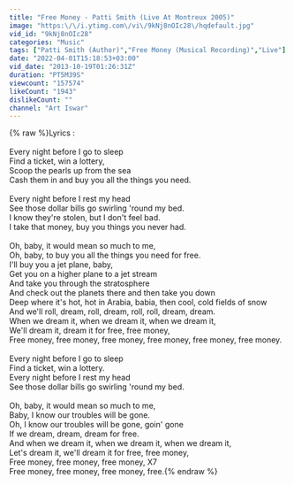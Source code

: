 ```yaml
---
title: "Free Money - Patti Smith (Live At Montreux 2005)"
image: "https:\/\/i.ytimg.com\/vi\/9kNj8nOIc28\/hqdefault.jpg"
vid_id: "9kNj8nOIc28"
categories: "Music"
tags: ["Patti Smith (Author)","Free Money (Musical Recording)","Live"]
date: "2022-04-01T15:18:53+03:00"
vid_date: "2013-10-19T01:26:31Z"
duration: "PT5M39S"
viewcount: "157574"
likeCount: "1943"
dislikeCount: ""
channel: "Art Iswar"
---
```

{% raw %}Lyrics :<br /><br />Every night before I go to sleep<br /> Find a ticket, win a lottery,<br /> Scoop the pearls up from the sea<br /> Cash them in and buy you all the things you need. <br /><br /> Every night before I rest my head<br /> See those dollar bills go swirling 'round my bed.<br /> I know they're stolen, but I don't feel bad.<br /> I take that money, buy you things you never had. <br /><br /> Oh, baby, it would mean so much to me,<br /> Oh, baby, to buy you all the things you need for free.<br /> I'll buy you a jet plane, baby,<br /> Get you on a higher plane to a jet stream<br /> And take you through the stratosphere<br /> And check out the planets there and then take you down<br /> Deep where it's hot, hot in Arabia, babia, then cool, cold fields of snow<br /> And we'll roll, dream, roll, dream, roll, roll, dream, dream.<br /> When we dream it, when we dream it, when we dream it,<br /> We'll dream it, dream it for free, free money,<br /> Free money, free money, free money, free money, free money, free money. <br /><br /> Every night before I go to sleep<br /> Find a ticket, win a lottery.<br /> Every night before I rest my head<br /> See those dollar bills go swirling 'round my bed. <br /><br /> Oh, baby, it would mean so much to me,<br /> Baby, I know our troubles will be gone.<br /> Oh, I know our troubles will be gone, goin' gone<br /> If we dream, dream, dream for free.<br /> And when we dream it, when we dream it, when we dream it,<br /> Let's dream it, we'll dream it for free, free money,<br /> Free money, free money, free money, X7<br /> Free money, free money, free money, free.{% endraw %}
